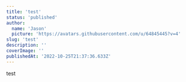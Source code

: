 ```yaml
---
title: 'test'
status: 'published'
author:
  name: 'Jason'
  picture: 'https://avatars.githubusercontent.com/u/64845445?v=4'
slug: 'test'
description: ''
coverImage: ''
publishedAt: '2022-10-25T21:37:36.633Z'
---
```


test

